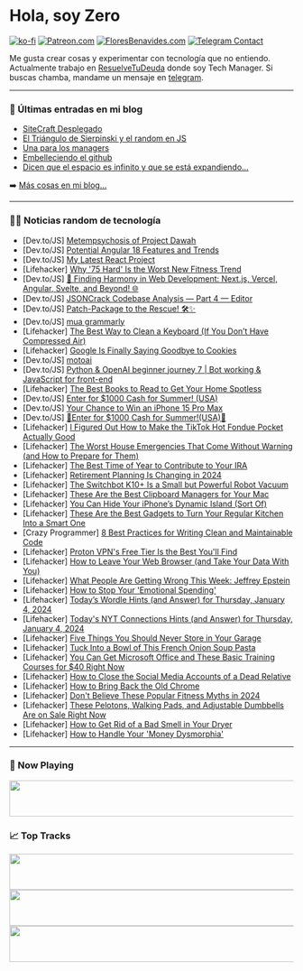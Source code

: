 # Hola, soy Zero

[![ko-fi](https://ko-fi.com/img/githubbutton_sm.svg)](https://ko-fi.com/J3J4N0LUK)
[![Patreon.com](https://img.shields.io/endpoint.svg?url=https%3A%2F%2Fshieldsio-patreon.vercel.app%2Fapi%3Fusername%3Dzerodragon%26type%3Dpatrons&style=for-the-badge)](https://patreon.com/zerodragon)
[![FloresBenavides.com](https://img.shields.io/website?down_message=oops&label=MiBlog&style=for-the-badge&up_message=online&url=https%3A%2F%2Ffloresbenavides.com)](https://floresbenavides.com)
[![Telegram Contact](https://img.shields.io/badge/escr%C3%ADbeme-ZeroDragon-%2326A5E4?style=for-the-badge&logo=telegram)](https://t.me/zerodragon)

Me gusta crear cosas y experimentar con tecnología que no entiendo.
Actualmente trabajo en [ResuelveTuDeuda](http://github.com/resuelve) donde soy Tech Manager.
Si buscas chamba, mandame un mensaje en [telegram](https://t.me/zerodragon).

---

### 📕 Últimas entradas en mi blog
<!-- BLOG-POST-LIST:START -->
- [SiteCraft Desplegado](https://floresbenavides.com/sitecraft-desplegado/)
- [El Triángulo de Sierpinski y el random en JS](https://floresbenavides.com/el-triangulo-de-sierpinski-y-el-random-en-js/)
- [Una para los managers](https://floresbenavides.com/una-para-los-managers/)
- [Embelleciendo el github](https://floresbenavides.com/embelleciendo-el-github/)
- [Dicen que el espacio es infinito y que se está expandiendo…](https://floresbenavides.com/dicen-que-el-espacio-es-infinito-y-que-se-esta-expandiendo/)
<!-- BLOG-POST-LIST:END -->

➡️ [Más cosas en mi blog...](https://floresbenavides.com)

---

### 👨‍💻 Noticias random de tecnología
<!-- TECH-POSTS:START -->
- [Dev.to/JS] [Metempsychosis of Project Dawah](https://dev.to/malikhandev/metempsychosis-of-project-dawah-3hi3)
- [Dev.to/JS] [Potential Angular 18 Features and Trends](https://dev.to/mescius/potential-angular-18-features-and-trends-4fbj)
- [Dev.to/JS] [My Latest React Project](https://dev.to/codingcss/my-latest-react-project-2c35)
- [Lifehacker] [Why &#39;75 Hard&#39; Is the Worst New Fitness Trend](https://lifehacker.com/health/why-75-hard-is-the-worst-new-fitness-trend)
- [Dev.to/JS] [🚀 Finding Harmony in Web Development: Next.js, Vercel, Angular, Svelte, and Beyond! 🌐](https://dev.to/sanneh22/nextjs-vercel-vite-finding-harmony-in-diversity-for-collective-progress-ob2)
- [Dev.to/JS] [JSONCrack Codebase Analysis — Part 4 — Editor](https://dev.to/tthroo/jsoncrack-codebase-analysis-part-4-editor-56eh)
- [Dev.to/JS] [Patch-Package to the Rescue! 🛠️✨](https://dev.to/antoomartini/patch-package-to-the-rescue-5flf)
- [Dev.to/JS] [mua grammarly](https://dev.to/wsovn112/mua-grammarly-32j9)
- [Lifehacker] [The Best Way to Clean a Keyboard &lpar;If You Don’t Have Compressed Air&rpar;](https://lifehacker.com/home/best-way-to-clean-a-dirty-keyboard)
- [Lifehacker] [Google Is Finally Saying Goodbye to Cookies](https://lifehacker.com/tech/google-is-getting-rid-of-cookies)
- [Dev.to/JS] [motoai](https://dev.to/rankkmarket/motoai-5g66)
- [Dev.to/JS] [Python &amp; OpenAI beginner journey 7 | Bot working &amp; JavaScript for front-end](https://dev.to/gregor_schafroth/python-openai-beginner-journey-7-bot-working-javascript-for-front-end-57f6)
- [Lifehacker] [The Best Books to Read to Get Your Home Spotless](https://lifehacker.com/home/best-cleaning-books)
- [Dev.to/JS] [Enter for $1000 Cash for Summer! &lpar;USA&rpar;](https://dev.to/emily73/enter-for-1000-cash-for-summer-usa-3g3m)
- [Dev.to/JS] [Your Chance to Win an iPhone 15 Pro Max](https://dev.to/luna5656/your-chance-to-win-an-iphone-15-pro-max-i6a)
- [Dev.to/JS] [💃Enter for $1000 Cash for Summer!&lpar;USA&rpar;💃](https://dev.to/emily73/enter-for-1000-cash-for-summerusa-1f3g)
- [Lifehacker] [I Figured Out How to Make the TikTok Hot Fondue Pocket Actually Good](https://lifehacker.com/food-drink/tiktok-hot-fondue-pocket-recipe)
- [Lifehacker] [The Worst House Emergencies That Come Without Warning &lpar;and How to Prepare for Them&rpar;](https://lifehacker.com/home/hidden-house-problems)
- [Lifehacker] [The Best Time of Year to Contribute to Your IRA](https://lifehacker.com/money/the-best-time-of-year-to-contribute-to-your-ira)
- [Lifehacker] [Retirement Planning Is Changing in 2024](https://lifehacker.com/money/new-retirement-plan-changes)
- [Lifehacker] [The Switchbot K10+ Is a Small but Powerful Robot Vacuum](https://lifehacker.com/tech/switchbot-k10-plus-robot-vacuum-review)
- [Lifehacker] [These Are the Best Clipboard Managers for Your Mac](https://lifehacker.com/tech/best-mac-clipboard-managers)
- [Lifehacker] [You Can Hide Your iPhone’s Dynamic Island &lpar;Sort Of&rpar;](https://lifehacker.com/tech/how-to-hide-dynamic-island-iphone)
- [Lifehacker] [These Are the Best Gadgets to Turn Your Regular Kitchen Into a Smart One](https://lifehacker.com/home/turn-your-regular-kitchen-into-smart-kitchen)
- [Crazy Programmer] [8 Best Practices for Writing Clean and Maintainable Code](https://www.thecrazyprogrammer.com/2024/01/best-practices-for-writing-clean-and-maintainable-code.html)
- [Lifehacker] [Proton VPN&#39;s Free Tier Is the Best You&#39;ll Find](https://lifehacker.com/tech/review-of-proton-vpn-free-tier)
- [Lifehacker] [How to Leave Your Web Browser &lpar;and Take Your Data With You&rpar;](https://lifehacker.com/tech/move-data-to-new-web-browser)
- [Lifehacker] [What People Are Getting Wrong This Week: Jeffrey Epstein](https://lifehacker.com/entertainment/what-people-are-getting-wrong-this-week-jeffrey-epstein)
- [Lifehacker] [How to Stop Your &#39;Emotional Spending&#39;](https://lifehacker.com/money/how-to-stop-impulse-buying)
- [Lifehacker] [Today’s Wordle Hints &lpar;and Answer&rpar; for Thursday, January 4, 2024](https://lifehacker.com/entertainment/wordle-answer-today-january-4-2024)
- [Lifehacker] [Today&#39;s NYT Connections Hints &lpar;and Answer&rpar; for Thursday, January 4, 2024](https://lifehacker.com/entertainment/nyt-connections-answer-today-january-4-2024)
- [Lifehacker] [Five Things You Should Never Store in Your Garage](https://lifehacker.com/home/never-store-these-things-in-your-garage)
- [Lifehacker] [Tuck Into a Bowl of This French Onion Soup Pasta](https://lifehacker.com/food-drink/french-onion-soup-pasta-recipe)
- [Lifehacker] [You Can Get Microsoft Office and These Basic Training Courses for $40 Right Now](https://lifehacker.com/tech/microsoft-office-2019-with-training-courses)
- [Lifehacker] [How to Close the Social Media Accounts of a Dead Relative](https://lifehacker.com/family/how-to-close-someones-social-media-accounts-after-they-die)
- [Lifehacker] [How to Bring Back the Old Chrome](https://lifehacker.com/tech/how-to-bring-back-the-old-chrome)
- [Lifehacker] [Don&#39;t Believe These Popular Fitness Myths in 2024](https://lifehacker.com/health/dont-believe-these-popular-fitness-myths)
- [Lifehacker] [These Pelotons, Walking Pads, and Adjustable Dumbbells Are on Sale Right Now](https://lifehacker.com/health/best-new-years-deals-on-home-gym-equipment)
- [Lifehacker] [How to Get Rid of a Bad Smell in Your Dryer](https://lifehacker.com/home/how-to-get-rid-of-a-bad-smell-in-your-dryer)
- [Lifehacker] [How to Handle Your &#39;Money Dysmorphia&#39;](https://lifehacker.com/money/what-is-money-dysmorphia)<!-- TECH-POSTS:END -->

---

### 🎵 Now Playing
<a href="https://spotify-now-playing-dun.vercel.app/now-playing?open"><img src="https://spotify-now-playing-dun.vercel.app/now-playing" width="540" height="64"></a>

### 📈 Top Tracks
<a href="https://spotify-now-playing-dun.vercel.app/top-tracks?i=1&open"><img src="https://spotify-now-playing-dun.vercel.app/top-tracks?i=1" width="540" height="64"></a>
<a href="https://spotify-now-playing-dun.vercel.app/top-tracks?i=2&open"><img src="https://spotify-now-playing-dun.vercel.app/top-tracks?i=2" width="540" height="64"></a>
<a href="https://spotify-now-playing-dun.vercel.app/top-tracks?i=3&open"><img src="https://spotify-now-playing-dun.vercel.app/top-tracks?i=3" width="540" height="64"></a>
